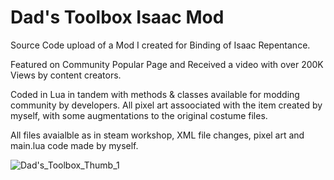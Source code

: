 # Dad's Toolbox Isaac Mod

Source Code upload of a Mod I created for Binding of Isaac Repentance. 

Featured on Community Popular Page and Received a video with over 200K Views by content creators.

Coded in Lua in tandem with methods & classes available for modding community by developers. All pixel art assoociated with the item created by myself, with some augmentations to the original costume files. 

All files avaialble as in steam workshop, XML file changes, pixel art and main.lua code made by myself.

![Dad's_Toolbox_Thumb_1](https://github.com/user-attachments/assets/377e7985-8539-45d1-b975-a20fad3c511f)
